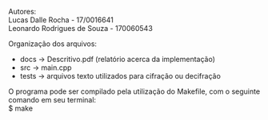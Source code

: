 Autores:  
Lucas Dalle Rocha - 17/0016641  
Leonardo Rodrigues de Souza - 170060543  

Organização dos arquivos:  
* docs -> Descritivo.pdf (relatório acerca da implementação)  
* src -> main.cpp  
* tests -> arquivos texto utilizados para cifração ou decifração  

O programa pode ser compilado pela utilização do Makefile, 
com o seguinte comando em seu terminal:  
$ make
